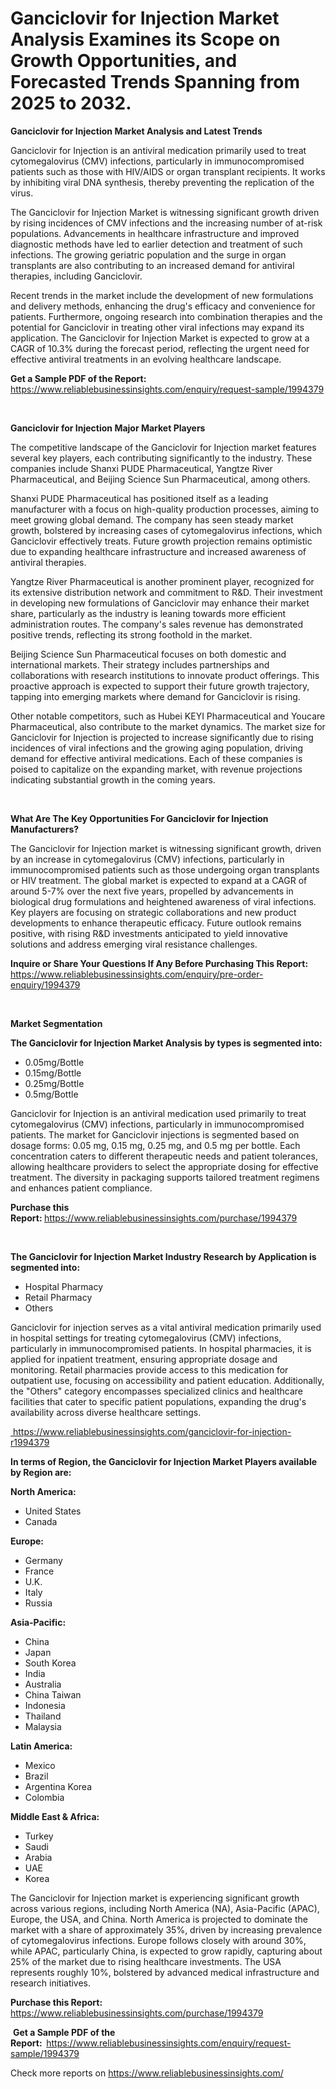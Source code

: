 <p><h1>Ganciclovir for Injection Market Analysis Examines its Scope on Growth Opportunities, and Forecasted Trends Spanning from 2025 to 2032.</h1></p><p><strong>Ganciclovir for Injection Market Analysis and Latest Trends</strong></p>
<p><p>Ganciclovir for Injection is an antiviral medication primarily used to treat cytomegalovirus (CMV) infections, particularly in immunocompromised patients such as those with HIV/AIDS or organ transplant recipients. It works by inhibiting viral DNA synthesis, thereby preventing the replication of the virus.</p><p>The Ganciclovir for Injection Market is witnessing significant growth driven by rising incidences of CMV infections and the increasing number of at-risk populations. Advancements in healthcare infrastructure and improved diagnostic methods have led to earlier detection and treatment of such infections. The growing geriatric population and the surge in organ transplants are also contributing to an increased demand for antiviral therapies, including Ganciclovir.</p><p>Recent trends in the market include the development of new formulations and delivery methods, enhancing the drug's efficacy and convenience for patients. Furthermore, ongoing research into combination therapies and the potential for Ganciclovir in treating other viral infections may expand its application. The Ganciclovir for Injection Market is expected to grow at a CAGR of 10.3% during the forecast period, reflecting the urgent need for effective antiviral treatments in an evolving healthcare landscape.</p></p>
<p><strong>Get a Sample PDF of the Report:&nbsp;</strong> <a href="https://www.reliablebusinessinsights.com/enquiry/request-sample/1994379?utm_campaign=3256&utm_medium=2&utm_source=Github&utm_content=ia&utm_term=09032025&utm_id=ganciclovir-for-injection">https://www.reliablebusinessinsights.com/enquiry/request-sample/1994379</a></p>
<p>&nbsp;</p>
<p><strong>Ganciclovir for Injection Major Market Players</strong></p>
<p><p>The competitive landscape of the Ganciclovir for Injection market features several key players, each contributing significantly to the industry. These companies include Shanxi PUDE Pharmaceutical, Yangtze River Pharmaceutical, and Beijing Science Sun Pharmaceutical, among others.</p><p>Shanxi PUDE Pharmaceutical has positioned itself as a leading manufacturer with a focus on high-quality production processes, aiming to meet growing global demand. The company has seen steady market growth, bolstered by increasing cases of cytomegalovirus infections, which Ganciclovir effectively treats. Future growth projection remains optimistic due to expanding healthcare infrastructure and increased awareness of antiviral therapies.</p><p>Yangtze River Pharmaceutical is another prominent player, recognized for its extensive distribution network and commitment to R&D. Their investment in developing new formulations of Ganciclovir may enhance their market share, particularly as the industry is leaning towards more efficient administration routes. The company's sales revenue has demonstrated positive trends, reflecting its strong foothold in the market.</p><p>Beijing Science Sun Pharmaceutical focuses on both domestic and international markets. Their strategy includes partnerships and collaborations with research institutions to innovate product offerings. This proactive approach is expected to support their future growth trajectory, tapping into emerging markets where demand for Ganciclovir is rising.</p><p>Other notable competitors, such as Hubei KEYI Pharmaceutical and Youcare Pharmaceutical, also contribute to the market dynamics. The market size for Ganciclovir for Injection is projected to increase significantly due to rising incidences of viral infections and the growing aging population, driving demand for effective antiviral medications. Each of these companies is poised to capitalize on the expanding market, with revenue projections indicating substantial growth in the coming years.</p></p>
<p>&nbsp;</p>
<p><strong>What Are The Key Opportunities For Ganciclovir for Injection Manufacturers?</strong></p>
<p><p>The Ganciclovir for Injection market is witnessing significant growth, driven by an increase in cytomegalovirus (CMV) infections, particularly in immunocompromised patients such as those undergoing organ transplants or HIV treatment. The global market is expected to expand at a CAGR of around 5-7% over the next five years, propelled by advancements in biological drug formulations and heightened awareness of viral infections. Key players are focusing on strategic collaborations and new product developments to enhance therapeutic efficacy. Future outlook remains positive, with rising R&D investments anticipated to yield innovative solutions and address emerging viral resistance challenges.</p></p>
<p><strong>Inquire or Share Your Questions If Any Before Purchasing This Report:</strong> <a href="https://www.reliablebusinessinsights.com/enquiry/pre-order-enquiry/1994379?utm_campaign=3256&utm_medium=2&utm_source=Github&utm_content=ia&utm_term=09032025&utm_id=ganciclovir-for-injection">https://www.reliablebusinessinsights.com/enquiry/pre-order-enquiry/1994379</a></p>
<p>&nbsp;</p>
<p><strong>Market Segmentation</strong></p>
<p><strong>The Ganciclovir for Injection Market Analysis by types is segmented into:</strong></p>
<p><ul><li>0.05mg/Bottle</li><li>0.15mg/Bottle</li><li>0.25mg/Bottle</li><li>0.5mg/Bottle</li></ul></p>
<p><p>Ganciclovir for Injection is an antiviral medication used primarily to treat cytomegalovirus (CMV) infections, particularly in immunocompromised patients. The market for Ganciclovir injections is segmented based on dosage forms: 0.05 mg, 0.15 mg, 0.25 mg, and 0.5 mg per bottle. Each concentration caters to different therapeutic needs and patient tolerances, allowing healthcare providers to select the appropriate dosing for effective treatment. The diversity in packaging supports tailored treatment regimens and enhances patient compliance.</p></p>
<p><strong>Purchase this Report:&nbsp;</strong><a href="https://www.reliablebusinessinsights.com/purchase/1994379?utm_campaign=3256&utm_medium=2&utm_source=Github&utm_content=ia&utm_term=09032025&utm_id=ganciclovir-for-injection">https://www.reliablebusinessinsights.com/purchase/1994379</a></p>
<p>&nbsp;</p>
<p><strong>The Ganciclovir for Injection Market Industry Research by Application is segmented into:</strong></p>
<p><ul><li>Hospital Pharmacy</li><li>Retail Pharmacy</li><li>Others</li></ul></p>
<p><p>Ganciclovir for injection serves as a vital antiviral medication primarily used in hospital settings for treating cytomegalovirus (CMV) infections, particularly in immunocompromised patients. In hospital pharmacies, it is applied for inpatient treatment, ensuring appropriate dosage and monitoring. Retail pharmacies provide access to this medication for outpatient use, focusing on accessibility and patient education. Additionally, the "Others" category encompasses specialized clinics and healthcare facilities that cater to specific patient populations, expanding the drug's availability across diverse healthcare settings.</p></p>
<p><a href="https://www.reliablebusinessinsights.com/ganciclovir-for-injection-r1994379?utm_campaign=3256&utm_medium=2&utm_source=Github&utm_content=ia&utm_term=09032025&utm_id=ganciclovir-for-injection">&nbsp;https://www.reliablebusinessinsights.com/ganciclovir-for-injection-r1994379</a></p>
<p><strong>In terms of Region, the Ganciclovir for Injection Market Players available by Region are:</strong></p>
<p>
    <p> <strong> North America: </strong>
        <ul>
            <li>United States</li>
            <li>Canada</li>
        </ul>
        </p> 
    <p> <strong> Europe: </strong>
        <ul>
            <li>Germany</li>
            <li>France</li>
            <li>U.K.</li>
            <li>Italy</li>
            <li>Russia</li>
        </ul>
        </p> 
    <p> <strong> Asia-Pacific: </strong>
        <ul>
            <li>China</li>
            <li>Japan</li>
            <li>South Korea</li>
            <li>India</li>
            <li>Australia</li>
            <li>China Taiwan</li>
            <li>Indonesia</li>
            <li>Thailand</li>
            <li>Malaysia</li>
        </ul>
        </p> 
    <p> <strong> Latin America: </strong>
        <ul>
            <li>Mexico</li>
            <li>Brazil</li>
            <li>Argentina Korea</li>
            <li>Colombia</li>
        </ul>
        </p> 
    <p> <strong> Middle East & Africa: </strong>
        <ul>
            <li>Turkey</li>
            <li>Saudi</li>
            <li>Arabia</li>
            <li>UAE</li>
            <li>Korea</li>
        </ul>
    </p>
    </p>
<p><p>The Ganciclovir for Injection market is experiencing significant growth across various regions, including North America (NA), Asia-Pacific (APAC), Europe, the USA, and China. North America is projected to dominate the market with a share of approximately 35%, driven by increasing prevalence of cytomegalovirus infections. Europe follows closely with around 30%, while APAC, particularly China, is expected to grow rapidly, capturing about 25% of the market due to rising healthcare investments. The USA represents roughly 10%, bolstered by advanced medical infrastructure and research initiatives.</p></p>
<p><strong>Purchase this Report: </strong><a href="https://www.reliablebusinessinsights.com/purchase/1994379?utm_campaign=3256&utm_medium=2&utm_source=Github&utm_content=ia&utm_term=09032025&utm_id=ganciclovir-for-injection">https://www.reliablebusinessinsights.com/purchase/1994379</a></p>
<p>&nbsp;<strong>Get a Sample PDF of the Report:&nbsp;&nbsp;</strong><a href="https://www.reliablebusinessinsights.com/enquiry/request-sample/1994379?utm_campaign=3256&utm_medium=2&utm_source=Github&utm_content=ia&utm_term=09032025&utm_id=ganciclovir-for-injection">https://www.reliablebusinessinsights.com/enquiry/request-sample/1994379</a></p>
<p><strong></strong></p>
<p>Check more reports on <a href="https://www.reliablebusinessinsights.com/?utm_campaign=3256&utm_medium=2&utm_source=Github&utm_content=ia&utm_term=09032025&utm_id=ganciclovir-for-injection">https://www.reliablebusinessinsights.com/</a></p>